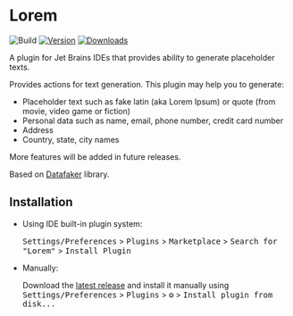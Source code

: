 # Lorem

![Build](https://github.com/alx-mag/lorem-ipsum-generator/workflows/Build/badge.svg)
[![Version](https://img.shields.io/jetbrains/plugin/v/19500-lorem)](https://plugins.jetbrains.com/plugin/19500-lorem)
[![Downloads](https://img.shields.io/jetbrains/plugin/d/19500-lorem)](https://plugins.jetbrains.com/plugin/19500-lorem)

A plugin for Jet Brains IDEs that provides ability to generate placeholder texts.

<!-- Plugin description -->
Provides actions for text generation. This plugin may help you to generate:
* Placeholder text such as fake latin (aka Lorem Ipsum) or quote (from movie, video game or fiction) 
* Personal data such as name, email, phone number, credit card number
* Address
* Country, state, city names

More features will be added in future releases.

Based on [Datafaker](https://github.com/datafaker-net/datafaker/) library.
<!-- Plugin description end -->

## Installation

- Using IDE built-in plugin system:
  
  <kbd>Settings/Preferences</kbd> > <kbd>Plugins</kbd> > <kbd>Marketplace</kbd> > <kbd>Search for "Lorem"</kbd> >
  <kbd>Install Plugin</kbd>
  
- Manually:

  Download the [latest release](https://github.com/alx-mag/alxmag.lorem/releases/latest) and install it manually using
  <kbd>Settings/Preferences</kbd> > <kbd>Plugins</kbd> > <kbd>⚙️</kbd> > <kbd>Install plugin from disk...</kbd>
